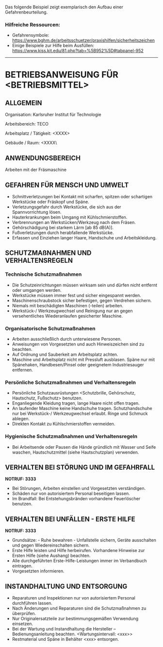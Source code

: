 Das folgende Beispiel zeigt exemplarisch den Aufbau einer Gefahrenbeurteilung.

### Hilfreiche Ressourcen:
- Gefahrensymbole: https://www.bghm.de/arbeitsschuetzer/praxishilfen/sicherheitszeichen
- Einige Beispiele zur Hilfe beim Ausfüllen: https://www.kiss.kit.edu/81.php?tab=%5B952%5D#tabpanel-952

____


# BETRIEBSANWEISUNG FÜR \<BETRIEBSMITTEL\>

## ALLGEMEIN
Organisation: Karlsruher Institut für Technologie

Arbeitsbereich: TECO

Arbeitsplatz / Tätigkeit: \<XXXX\>

Gebäude / Raum: \<XXXX\

## ANWENDUNGSBEREICH
Arbeiten mit der Fräsmaschine

## GEFAHREN FÜR MENSCH UND UMWELT
-	Schnittverletzungen bei Kontakt mit scharfen, spitzen oder schartigen Werkstücke oder Fräskopf und Späne.
-	Verletzungsgefahr durch Werkstücke, die sich aus der Spannvorrichtung lösen.
- Hauterkrankungen beim Umgang mit Kühlschmierstoffen.
- Verbrennungen an Werkstücken/Werkzeug nach dem Fräsen.
- Gehörschädigung bei starkem Lärm [ab 85 dB(A)].
- Fußverletzungen durch herabfallende Werkstücke.
- Erfassen und Einziehen langer Haare, Handschuhe und Arbeitskleidung.


## SCHUTZMAßNAHMEN UND VERHALTENSREGELN
### Technische Schutzmaßnahmen 
- Die Schutzeinrichtungen müssen wirksam sein und dürfen nicht entfernt oder umgangen werden.
- Werkstücke müssen immer fest und sicher eingespannt werden.
- Maschinenschraubstock sicher befestigen, gegen Verdrehen sichern.
- Niemals mit beschädigten Maschinen (-teilen) arbeiten. 
- Werkstück-/ Werkzeugwechsel und Reinigung nur an gegen versehentliches Wiederanlaufen gesicherter Maschine.

### Organisatorische Schutzmaßnahmen
- Arbeiten ausschließlich durch unterwiesene Personen.
- Anweisungen von Vorgesetzten und auch Hinweiszeichen sind zu beachten.
- Auf Ordnung und Sauberkeit am Arbeitsplatz achten.
- Maschine und Arbeitsplatz nicht mit Pressluft ausblasen. Späne nur mit Spänehaken, Handbesen/Pinsel oder geeignetem Industriesauger entfernen.

### Persönliche Schutzmaßnahmen und Verhaltensregeln
- Persönliche Schutzausrüstungen \<Schutzbrille, Gehörschutz, Hautschutz, Fußschutz\> benutzen.
- Enganliegende Kleidung tragen, lange Haare nicht offen tragen.
- An laufender Maschine keine Handschuhe tragen. Schutzhandschuhe nur bei Werkstück-/ Werkzeugwechsel erlaubt. Ringe und Schmuck ablegen. 
- Direkten Kontakt zu Kühlschmierstoffen vermeiden.

### Hygienische Schutzmaßnahmen und Verhaltensregeln
- Bei Arbeitsende oder Pausen die Hände gründlich mit Wasser und Seife waschen, Hautschutzmittel (siehe Hautschutzplan) verwenden.



## VERHALTEN BEI STÖRUNG UND IM GEFAHRFALL
**NOTRUF: 3333**
- Bei Störungen, Arbeiten einstellen und Vorgesetzten verständigen.
- Schäden nur von autorisiertem Personal beseitigen lassen.
- Im Brandfall: Bei Entstehungsbränden vorhandene Feuerlöscher benutzen.


## VERHALTEN BEI UNFÄLLEN - ERSTE HILFE
**NOTRUF: 3333**
- Grundsätze:  -  Ruhe bewahren   -  Unfallstelle sichern, Geräte ausschalten und gegen Wiedereinschalten sichern.
- Erste Hilfe leisten und Hilfe herbeirufen. Vorhandene Hinweise zur Ersten Hilfe (siehe Aushang) beachten.
- Alle durchgeführten Erste-Hilfe-Leistungen immer im Verbandbuch eintragen.
- Vorgesetzten informieren.

## INSTANDHALTUNG UND ENTSORGUNG
- Reparaturen und Inspektionen nur von autorisiertem Personal durchführen lassen.
- Nach Änderungen und Reparaturen sind die Schutzmaßnahmen zu überprüfen.
- Nur Originalersatzteile zur bestimmungsgemäßen Verwendung einsetzen.
- Bei der Wartung und Instandhaltung die Hersteller – Bedienungsanleitung beachten. \<Wartungsintervall: \<xxx\>\>
- Restmaterial und Späne in Behälter \<xxx\> entsorgen.

